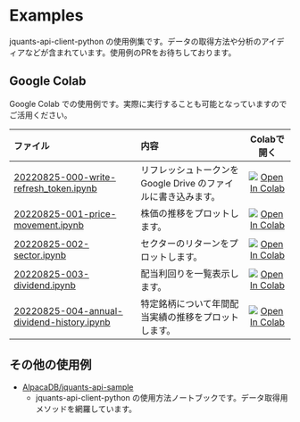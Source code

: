 # Examples

jquants-api-client-python の使用例集です。データの取得方法や分析のアイディアなどが含まれています。使用例のPRをお待ちしております。

## Google Colab

Google Colab での使用例です。実際に実行することも可能となっていますのでご活用ください。

| ファイル | 内容 | Colabで開く |
| :- | :- | :-: |
| [20220825-000-write-refresh_token.ipynb](20220825-000-write-refresh_token.ipynb) | リフレッシュトークンを Google Drive のファイルに書き込みます。 | [![Open In Colab](https://colab.research.google.com/assets/colab-badge.svg)](https://colab.research.google.com/github/hiohiohio/jquants-api-client-python/blob/feature/add-sample-notebooks/examples/20220825-000-write-refresh_token.ipynb) |
| [20220825-001-price-movement.ipynb](20220825-001-price-movement.ipynb) | 株価の推移をプロットします。 | [![Open In Colab](https://colab.research.google.com/assets/colab-badge.svg)](https://colab.research.google.com/github/hiohiohio/jquants-api-client-python/blob/feature/add-sample-notebooks/examples/20220825-001-price-movement.ipynb) |
| [20220825-002-sector.ipynb](20220825-002-sector.ipynb) | セクターのリターンをプロットします。| [![Open In Colab](https://colab.research.google.com/assets/colab-badge.svg)](https://colab.research.google.com/github/hiohiohio/jquants-api-client-python/blob/feature/add-sample-notebooks/examples/20220825-002-sector.ipynb) |
| [20220825-003-dividend.ipynb](20220825-003-dividend.ipynb) | 配当利回りを一覧表示します。 | [![Open In Colab](https://colab.research.google.com/assets/colab-badge.svg)](https://colab.research.google.com/github/hiohiohio/jquants-api-client-python/blob/feature/add-sample-notebooks/examples/20220825-003-dividend.ipynb) |
| [20220825-004-annual-dividend-history.ipynb](20220825-004-annual-dividend-history.ipynb) | 特定銘柄について年間配当実績の推移をプロットします。 | [![Open In Colab](https://colab.research.google.com/assets/colab-badge.svg)](https://colab.research.google.com/github/hiohiohio/jquants-api-client-python/blob/feature/add-sample-notebooks/examples/20220825-004-annual-dividend-history.ipynb) |

## その他の使用例

- [AlpacaDB/jquants-api-sample](https://github.com/AlpacaDB/jquants-api-sample)
    - jquants-api-client-python の使用方法ノートブックです。データ取得用メソッドを網羅しています。
